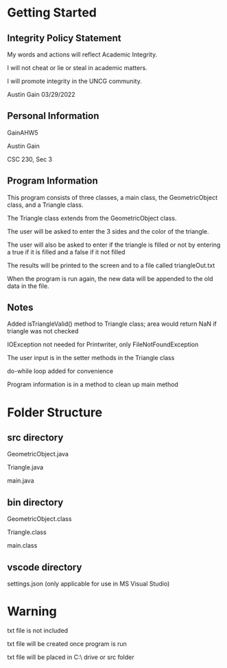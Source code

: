 # Getting Started

## Integrity Policy Statement  

My words and actions will reflect Academic Integrity.

I will not cheat or lie or steal in academic matters.

I will promote integrity in the UNCG community.

Austin Gain 03/29/2022

## Personal Information

GainAHW5

Austin Gain

CSC 230, Sec 3

## Program Information

This program consists of three classes, a main class, the GeometricObject class, and a Triangle class.

The Triangle class extends from the GeometricObject class.

The user will be asked to enter the 3 sides and the color of the triangle.

The user will also be asked to enter if the triangle is filled or not by entering a true if it is filled and a false if it not filled

The results will be printed to the screen and to a file called triangleOut.txt

When the program is run again, the new data will be appended to the old data in the file.

## Notes

Added isTriangleValid() method to Triangle class; area would return NaN if triangle was not checked

IOException not needed for Printwriter, only FileNotFoundException

The user input is in the setter methods in the Triangle class

do-while loop added for convenience

Program information is in a method to clean up main method

# Folder Structure

## src directory

GeometricObject.java

Triangle.java

main.java

## bin directory

GeometricObject.class

Triangle.class

main.class

## vscode directory

settings.json (only applicable for use in MS Visual Studio)

# Warning

txt file is not included

txt file will be created once program is run

txt file will be placed in C:\ drive or src folder